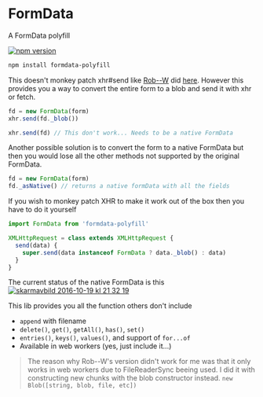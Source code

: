 # FormData
A FormData polyfill


[![npm version][npm-image]][npm-url]

```bash
npm install formdata-polyfill
```

This doesn't monkey patch xhr#send like [Rob--W](https://github.com/Rob--W) did [here](https://gist.github.com/Rob--W/8b5adedd84c0d36aba64).
However this provides you a way to convert the entire form to a blob and send it with xhr or fetch.
```javascript
fd = new FormData(form)
xhr.send(fd._blob())

xhr.send(fd) // This don't work... Needs to be a native FormData
```

Another possible solution is to convert the form to a native FormData but then you would lose all the other methods not supported by the original FormData.
```javascript
fd = new FormData(form)
fd._asNative() // returns a native formData with all the fields
```

If you wish to monkey patch XHR to make it work out of the box
then you have to do it yourself
```js
import FormData from 'formdata-polyfill'

XMLHttpRequest = class extends XMLHttpRequest {
  send(data) {
    super.send(data instanceof FormData ? data._blob() : data)
  }
}
```

The current status of the native FormData is this
[![skarmavbild 2016-10-19 kl 21 32 19](https://cloud.githubusercontent.com/assets/1148376/19534352/b7f42d8c-9643-11e6-91da-7f89580f51d8.png)](https://developer.mozilla.org/en-US/docs/Web/API/FormData#Browser_compatibility)


This lib provides you all the function others don't include
 - `append` with filename
 - `delete()`, `get()`, `getAll()`, `has()`, `set()`
 - `entries()`, `keys()`, `values()`, and support of `for...of`
 - Available in web workers	(yes, just include it...)


> The reason why Rob--W's version didn't work for me was that it only works in web workers due to FileReaderSync beeing used. I did it with constructing new chunks with the blob constructor instead. `new Blob([string, blob, file, etc])`

  [npm-image]: https://img.shields.io/npm/v/formdata-polyfill.svg?style=flat-square
  [npm-url]: https://www.npmjs.com/package/formdata-polyfill
